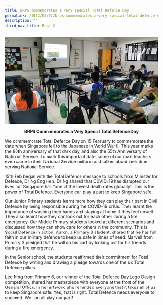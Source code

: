 ```yaml
---
title: BRPS commemorates a very special Total Defence Day
permalink: /2022/03/02/brps-commemorates-a-very-special-total-defence-day/
description: ""
third_nav_title: Page 2
---
```

![](/images/Our-teachers-dressed-in-military-uniform-engaging-our-students-in-class-1536x864.jpg)

<p style="text-align: center;"><strong>BRPS Commemorates a Very Special Total Defence Day</strong></p>
<p>We commemorate Total Defence Day on 15 February to commemorate the date when Singapore fell to the Japanese in World War II. This year marks the 80th anniversary of that dark day, and also the 55th Anniversary of National Service. To mark this important date, some of our male teachers even came in their National Service uniform and talked about their time serving National Service.</p>
<p>15th Feb began with the Total Defence message to schools from Minister for Defence, Dr Ng Eng Hen. Dr Ng shared that COVID-19 has disrupted our lives but Singapore has &ldquo;one of the lowest death rates globally&rdquo;. This is the power of Total Defence. Everyone can play a part to keep Singapore safe.</p>
<p>Our Junior Primary students learnt more how they can play their part in Civil Defence by being responsible during the COVID-19 crisis. They learnt the importance of washing their hands and staying at home if they feel unwell. They also learnt how they can look out for each other during a fire emergency. Our Middle Primary students looked at different scenarios and discussed how they can show care for others in the community. This is Social Defence in action. Aaron, a Primary 3 student, shared that he has full faith in our military defence to keep us safe in times of need. Marvell from Primary 3 pledged that he will do his part by looking out for his friends during a fire emergency.</p>
<p>In the Senior school, the students reaffirmed their commitment for Total Defence by writing and drawing a pledge towards one of the six Total Defence pillars.</p>
<p>Lee Ning from Primary 6, our winner of the Total Defence Day Lego Design competition, shared her masterpiece with everyone at the front of the General Office. In her artwork, she reminded everyone that it takes all of us to keep Singapore safe. Yes, that is right. Total Defence needs everyone to succeed. We can all play our part!</p>
